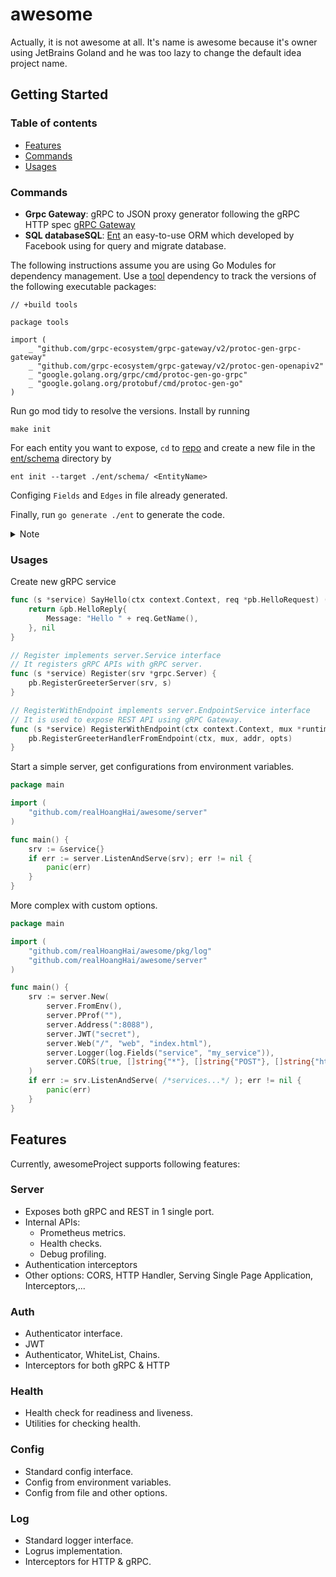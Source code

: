 # awesome

Actually, it is not awesome at all. It's name is awesome because it's owner 
using JetBrains Goland and he was too lazy to change the default idea project
name.

## Getting Started

### Table of contents

- [Features](#features)
- [Commands](#commands)
- [Usages](#usages)

### Commands

- **Grpc Gateway**: gRPC to JSON proxy generator following the gRPC HTTP spec [gRPC Gateway](https://github.com/grpc-ecosystem/grpc-gateway)
- **SQL databaseSQL**: [Ent](https://entgo.io/) an easy-to-use ORM which developed by Facebook using for query and migrate database.


The following instructions assume you are using Go Modules for dependency 
management. Use a [tool](./pkg/tools/tools.go) dependency to track the versions of the following 
executable packages:

	// +build tools
	
	package tools
	
	import (
		_ "github.com/grpc-ecosystem/grpc-gateway/v2/protoc-gen-grpc-gateway"
		_ "github.com/grpc-ecosystem/grpc-gateway/v2/protoc-gen-openapiv2"
		_ "google.golang.org/grpc/cmd/protoc-gen-go-grpc"
		_ "google.golang.org/protobuf/cmd/protoc-gen-go"
	)

Run go mod tidy to resolve the versions. Install by running
	
	make init

For each entity you want to expose, `cd` to [repo](./internal/storage) and create a
new file in the [ent/schema](internal/storage/ent/schema) directory by

 	ent init --target ./ent/schema/ <EntityName>

Configing `Fields` and `Edges` in file already generated.

Finally, run `go generate ./ent` to generate the code.

<details>

<summary>Note</summary>

- [generate.go](./internal/storage/ent/generate.go) is a helper to generate entities.
  It is already exists before.

- You are still in the [repo](./internal/storage) directory while `init` and `gen`. If not, you must change
  the command

</details>


### Usages

Create new gRPC service

```go
func (s *service) SayHello(ctx context.Context, req *pb.HelloRequest) (*pb.HelloReply, error) {
    return &pb.HelloReply{
        Message: "Hello " + req.GetName(),
    }, nil
}

// Register implements server.Service interface
// It registers gRPC APIs with gRPC server.
func (s *service) Register(srv *grpc.Server) {
    pb.RegisterGreeterServer(srv, s)
}

// RegisterWithEndpoint implements server.EndpointService interface
// It is used to expose REST API using gRPC Gateway.
func (s *service) RegisterWithEndpoint(ctx context.Context, mux *runtime.ServeMux, addr string, opts []grpc.DialOption) {
    pb.RegisterGreeterHandlerFromEndpoint(ctx, mux, addr, opts)
}
```

Start a simple server, get configurations from environment variables.

```go
package main

import (
    "github.com/realHoangHai/awesome/server"
)

func main() {
    srv := &service{}
    if err := server.ListenAndServe(srv); err != nil {
        panic(err)
    }
}
```

More complex with custom options.

```go
package main

import (
    "github.com/realHoangHai/awesome/pkg/log"
    "github.com/realHoangHai/awesome/server"
)

func main() {
    srv := server.New(
        server.FromEnv(),
        server.PProf(""),
        server.Address(":8088"),
        server.JWT("secret"),
        server.Web("/", "web", "index.html"),
        server.Logger(log.Fields("service", "my_service")),
        server.CORS(true, []string{"*"}, []string{"POST"}, []string{"http://localhost:8088"}),
    )
    if err := srv.ListenAndServe( /*services...*/ ); err != nil {
        panic(err)
    }
}

```

## Features

Currently, awesomeProject supports following features:

### Server

- Exposes both gRPC and REST in 1 single port.
- Internal APIs:
  - Prometheus metrics.
  - Health checks.
  - Debug profiling.
- Authentication interceptors
- Other options: CORS, HTTP Handler, Serving Single Page Application, Interceptors,...

### Auth

- Authenticator interface.
- JWT
- Authenticator, WhiteList, Chains.
- Interceptors for both gRPC & HTTP

### Health

- Health check for readiness and liveness.
- Utilities for checking health.

### Config

- Standard config interface.
- Config from environment variables.
- Config from file and other options.

### Log

- Standard logger interface.
- Logrus implementation.
- Interceptors for HTTP & gRPC.